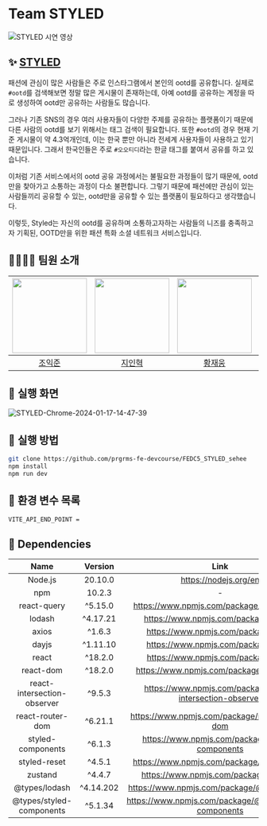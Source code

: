 # Team STYLED

![STYLED 시연 영상](https://github.com/prgrms-fe-devcourse/FEDC5_STYLED_sehee/assets/87266785/aff09406-1721-474a-9525-80d9f09d2943)

## ✨ [STYLED](https://styled-rho.vercel.app/)

패션에 관심이 많은 사람들은 주로 인스타그램에서 본인의 ootd를 공유합니다. 실제로 `#ootd`를 검색해보면 정말 많은 게시물이 존재하는데, 아예 ootd를 공유하는 계정을 따로 생성하여 ootd만 공유하는 사람들도 많습니다.

그러나 기존 SNS의 경우 여러 사용자들이 다양한 주제를 공유하는 플랫폼이기 때문에 다른 사람의 ootd를 보기 위해서는 태그 검색이 필요합니다. 또한 `#ootd`의 경우 현재 기준 게시물이 약 4.3억개인데, 이는 한국 뿐만 아니라 전세계 사용자들이 사용하고 있기 때문입니다. 그래서 한국인들은 주로 `#오오티디`라는 한글 태그를 붙여서 공유를 하고 있습니다.

이처럼 기존 서비스에서의 ootd 공유 과정에서는 불필요한 과정들이 많기 때문에, ootd만을 찾아가고 소통하는 과정이 다소 불편합니다. 그렇기 때문에 패션에만 관심이 있는 사람들끼리 공유할 수 있는, ootd만을 공유할 수 있는 플랫폼이 필요하다고 생각했습니다.

이렇듯, Styled는 자신의 ootd를 공유하며 소통하고자하는 사람들의 니즈를 충족하고자 기획된, OOTD만을 위한 패션 특화 소셜 네트워크 서비스입니다.

## 👨‍👨‍👦‍👦 팀원 소개

| <img src="https://avatars.githubusercontent.com/u/70748442?v=4" width="150"> | <img src="https://avatars.githubusercontent.com/u/87266785?v=4" width="150"> | <img src="https://avatars.githubusercontent.com/u/95916813?v=4" width="150"> | <img src="https://avatars.githubusercontent.com/u/74231194?v=4" width="150"> | <img src="https://avatars.githubusercontent.com/u/78135416?v=4" width="150"> |
| :--------------------------------------------------------------------------: | :--------------------------------------------------------------------------: | :--------------------------------------------------------------------------: | :--------------------------------------------------------------------------: | :--------------------------------------------------------------------------: |
|                    [조익준](https://github.com/harry7435)                    |                    [지인혁](https://github.com/wldlsgur)                     |                     [황재웅](https://github.com/w00ngja)                     |                     [이승민](https://github.com/miloul)                      |                   [김현주](https://github.com/kim-hyunjoo)                   |

## 🌈 실행 화면

![STYLED-Chrome-2024-01-17-14-47-39](https://github.com/prgrms-fe-devcourse/FEDC5_STYLED_sehee/assets/87266785/21e82786-2776-4433-bb86-0276bb1de8a4)

## 🚀 실행 방법

```sh
git clone https://github.com/prgrms-fe-devcourse/FEDC5_STYLED_sehee
npm install
npm run dev
```

## 🧷 환경 변수 목록

```sh
VITE_API_END_POINT =
```

## 👀 Dependencies

|            Name             |  Version  |                           Link                            |
| :-------------------------: | :-------: | :-------------------------------------------------------: |
|           Node.js           |  20.10.0  |                   https://nodejs.org/en                   |
|             npm             |  10.2.3   |                             -                             |
|         react-query         |  ^5.15.0  |         https://www.npmjs.com/package/react-query         |
|           lodash            | ^4.17.21  |           https://www.npmjs.com/package/lodash            |
|            axios            |  ^1.6.3   |            https://www.npmjs.com/package/axios            |
|            dayjs            | ^1.11.10  |            https://www.npmjs.com/package/dayjs            |
|            react            |  ^18.2.0  |            https://www.npmjs.com/package/react            |
|          react-dom          |  ^18.2.0  |          https://www.npmjs.com/package/react-dom          |
| react-intersection-observer |  ^9.5.3   | https://www.npmjs.com/package/react-intersection-observer |
|      react-router-dom       |  ^6.21.1  |      https://www.npmjs.com/package/react-router-dom       |
|      styled-components      |  ^6.1.3   |      https://www.npmjs.com/package/styled-components      |
|        styled-reset         |  ^4.5.1   |        https://www.npmjs.com/package/styled-reset         |
|           zustand           |  ^4.4.7   |           https://www.npmjs.com/package/zustand           |
|        @types/lodash        | ^4.14.202 |        https://www.npmjs.com/package/@types/lodash        |
|  @types/styled-components   |  ^5.1.34  |  https://www.npmjs.com/package/@types/styled-components   |
